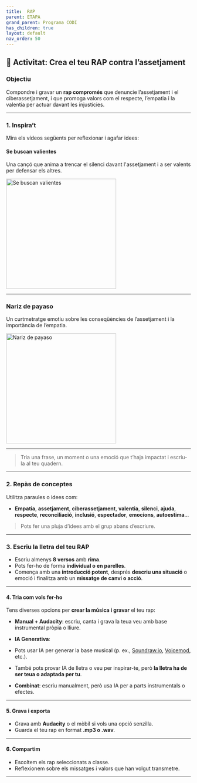 ```yaml
---
title:  RAP
parent: ETAPA 
grand_parent: Programa CODI
has_children: true
layout: default
nav_order: 50
---
```



## 🎤 Activitat: Crea el teu RAP contra l’assetjament

### **Objectiu**

Compondre i gravar un **rap compromés** que denuncie l’assetjament i el ciberassetjament, i que promoga valors com el respecte, l’empatia i la valentia per actuar davant les injustícies.

---

### **1. Inspira’t**

Mira els vídeos següents per reflexionar i agafar idees:



#### **Se buscan valientes**

Una cançó que anima a trencar el silenci davant l'assetjament i a ser valents per defensar els altres.

<a href="https://www.youtube.com/watch?v=omZkxy3wU1c" target="_blank">
  <img src="https://img.youtube.com/vi/omZkxy3wU1c/hqdefault.jpg" alt="Se buscan valientes" width="300"/>
</a>

---

### **Nariz de payaso**

Un curtmetratge emotiu sobre les conseqüències de l’assetjament i la importància de l’empatia.

<a href="https://www.youtube.com/watch?v=Cs1nSGRb2tM" target="_blank">
  <img src="https://img.youtube.com/vi/Cs1nSGRb2tM/hqdefault.jpg" alt="Nariz de payaso" width="300"/>
</a>

---



> Tria una frase, un moment o una emoció que t’haja impactat i escriu-la al teu quadern.

---

### **2. Repàs de conceptes**

Utilitza paraules o idees com:

* **Empatia**, **assetjament**, **ciberassetjament**, **valentia**, **silenci**, **ajuda**, **respecte**, **reconciliació**, **inclusió**, **espectador**, **emocions**, **autoestima**…

> Pots fer una pluja d’idees amb el grup abans d’escriure.

---

### **3. Escriu la lletra del teu RAP**

* Escriu almenys **8 versos** amb **rima**.
* Pots fer-ho de forma **individual o en parelles**.
* Comença amb una **introducció potent**, després **descriu una situació** o emoció i finalitza amb un **missatge de canvi o acció**.

---

#### **4. Tria com vols fer-ho**

Tens diverses opcions per **crear la música i gravar** el teu rap:

*  **Manual + Audacity**: escriu, canta i grava la teua veu amb base instrumental pròpia o lliure.
*  **IA Generativa**:

  * Pots usar IA per generar la base musical (p. ex., [Soundraw.io](https://soundraw.io/), [Voicemod](https://www.voicemod.net/voice-lab/), etc.).
  * També pots provar IA de lletra o veu per inspirar-te, però **la lletra ha de ser teua o adaptada per tu**.
* **Combinat**: escriu manualment, però usa IA per a parts instrumentals o efectes.

---

#### **5. Grava i exporta**

* Grava amb **Audacity** o el mòbil si vols una opció senzilla.
* Guarda el teu rap en format **.mp3 o .wav**.

---

#### **6. Compartim**

* Escoltem els rap seleccionats a classe.
* Reflexionem sobre els missatges i valors que han volgut transmetre.

---

